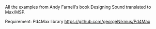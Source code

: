 All the examples from Andy Farnell's book Designing Sound translated to Max/MSP.

Requirement: Pd4Max library
https://github.com/georgeNikmus/Pd4Max
